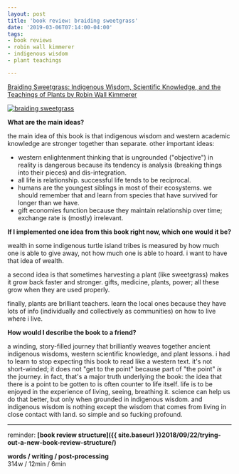 ```yaml
---
layout: post
title: 'book review: braiding sweetgrass'
date: '2019-03-06T07:14:00-04:00'
tags:
- book reviews
- robin wall kimmerer
- indigenous wisdom
- plant teachings

--- 
```



[Braiding Sweetgrass: Indigenous Wisdom, Scientific Knowledge, and the Teachings of Plants by Robin Wall Kimmerer](https://www.goodreads.com/book/show/17465709-braiding-sweetgrass)

[![braiding sweetgrass](https://images.gr-assets.com/books/1366775928l/17465709.jpg)](https://www.goodreads.com/book/show/17465709-braiding-sweetgrass)

**What are the main ideas?** 

the main idea of this book is that indigenous wisdom and western academic knowledge are stronger together than separate. other important ideas: 

* western enlightenment thinking that is ungrounded ("objective") in reality is dangerous because its tendency is analysis (breaking things into their pieces) and dis-integration. 
* all life is relationship. successful life tends to be reciprocal.
* humans are the youngest siblings in most of their ecosystems. we should remember that and learn from species that have survived for longer than we have. 
* gift economies function because they maintain relationship over time; exchange rate is (mostly) irrelevant. 

**If I implemented one idea from this book right now, which one would it be?**

wealth in some indigenous turtle island tribes is measured by how much one is able to give away, not how much one is able to hoard. i want to have that idea of wealth. 

a second idea is that sometimes harvesting a plant (like sweetgrass) makes it grow back faster and stronger. gifts, medicine, plants, power; all these grow when they are used properly.

finally, plants are brilliant teachers. learn the local ones because they have lots of info (individually and collectively as communities) on how to live where i live.

**How would I describe the book to a friend?**

a winding, story-filled journey that brilliantly weaves together ancient indigenous wisdoms, western scientific knowledge, and plant lessons. i had to learn to stop expecting this book to read like a western text. it's not short-winded; it does not "get to the point" because part of "the point" _is_ the journey. in fact, that's a major truth underlying the book: the idea that there is a point to be gotten to is often counter to life itself. life is to be enjoyed in the experience of living, seeing, breathing it. science can help us do that better, but only when grounded in indigenous wisdom. and indigenous wisdom is nothing except the wisdom that comes from living in close contact with land. so simple and so fucking profound.

---

reminder: **[book review structure]({{ site.baseurl }}2018/09/22/trying-out-a-new-book-review-structure/)**

<!-- hyperlink bank -->


<!-- &#042; = asterisk -->
<!-- &#039; = single quote '-->

**words / writing / post-processing**  
314w / 12min / 6min